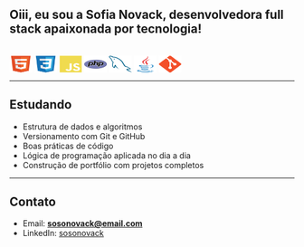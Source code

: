 ## Oiii, eu sou a Sofia Novack, desenvolvedora full stack apaixonada por tecnologia!

<div style="display: inline_block"><br>
  <img align="center" alt="Sofia-HTML" height="30" width="40" src="https://raw.githubusercontent.com/devicons/devicon/master/icons/html5/html5-original.svg">
  <img align="center" alt="Sofia-CSS" height="30" width="40" src="https://raw.githubusercontent.com/devicons/devicon/master/icons/css3/css3-original.svg">
  <img align="center" alt="Sofia-JS" height="30" width="40" src="https://raw.githubusercontent.com/devicons/devicon/master/icons/javascript/javascript-plain.svg">
  <img align="center" alt="Sofia-PHP" height="30" width="40" src="https://raw.githubusercontent.com/devicons/devicon/master/icons/php/php-original.svg">
  <img align="center" alt="Sofia-MySQL" height="30" width="40" src="https://raw.githubusercontent.com/devicons/devicon/master/icons/mysql/mysql-original.svg">
  <img align="center" alt="Sofia-Java" height="30" width="40" src="https://raw.githubusercontent.com/devicons/devicon/master/icons/java/java-original.svg">
  <img align="center" alt="Sofia-Git" height="30" width="40" src="https://raw.githubusercontent.com/devicons/devicon/master/icons/git/git-original.svg">
</div>

---

## Estudando

- Estrutura de dados e algoritmos  
- Versionamento com Git e GitHub  
- Boas práticas de código  
- Lógica de programação aplicada no dia a dia  
- Construção de portfólio com projetos completos

---

## Contato

- Email: **sosonovack@email.com**  
- LinkedIn: [sosonovack](https://www.linkedin.com/in/sosonovack)
